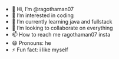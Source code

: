 - 👋 Hi, I’m @ragothaman07
- 👀 I’m interested in coding
- 🌱 I’m currently learning java and fullstack
- 💞️ I’m looking to collaborate on everything
- 📫 How to reach me ragothaman07 insta
- 😄 Pronouns: he
- ⚡ Fun fact: i like myself

<!---
ragothaman07/ragothaman07 is a ✨ special ✨ repository because its `README.md` (this file) appears on your GitHub profile.
You can click the Preview link to take a look at your changes.
--->
